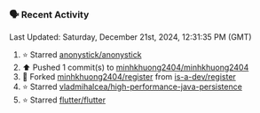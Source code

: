 ### 🗣 Recent Activity

<!--RECENT_ACTIVITY:last_update-->
Last Updated: Saturday, December 21st, 2024, 12:31:35 PM (GMT)
<!--RECENT_ACTIVITY:last_update_end-->
<!--RECENT_ACTIVITY:start-->
1. ⭐ Starred [anonystick/anonystick](https://github.com/anonystick/anonystick)<br>
2. ⬆️ Pushed 1 commit(s) to [minhkhuong2404/minhkhuong2404](https://github.com/minhkhuong2404/minhkhuong2404)<br>
3. 🔱 Forked [minhkhuong2404/register](https://github.com/minhkhuong2404/register) from [is-a-dev/register](https://github.com/is-a-dev/register)<br>
4. ⭐ Starred [vladmihalcea/high-performance-java-persistence](https://github.com/vladmihalcea/high-performance-java-persistence)<br>
5. ⭐ Starred [flutter/flutter](https://github.com/flutter/flutter)<br>
<!--RECENT_ACTIVITY:end-->
